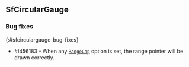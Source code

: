 ## SfCircularGauge

### Bug fixes
{:#sfcirculargauge-bug-fixes}

* \#I456183 - When any [`RangeCap`](https://help.syncfusion.com/cr/wpf/Syncfusion.UI.Xaml.Gauges.CircularPointer.html#Syncfusion_UI_Xaml_Gauges_CircularPointer_RangeCap) option is set, the range pointer will be drawn correctly.



